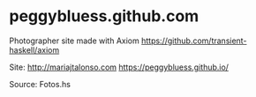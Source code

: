 # peggybluess.github.com
Photographer site made with Axiom https://github.com/transient-haskell/axiom

Site:  http://mariajtalonso.com   https://peggybluess.github.io/

Source:  Fotos.hs
